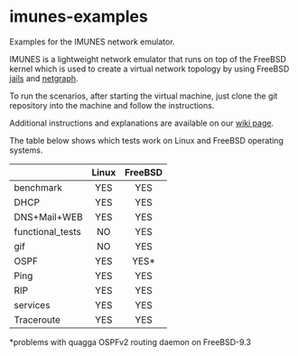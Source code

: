 # imunes-examples
Examples for the IMUNES network emulator.

IMUNES is a lightweight network emulator that runs on top of the FreeBSD kernel
which is used to create a virtual network topology by using FreeBSD
[jails](https://www.freebsd.org/doc/handbook/jails.html) and
[netgraph](https://www.freebsd.org/cgi/man.cgi?netgraph%284%29).

To run the scenarios, after starting the virtual machine, just clone the git
repository into the machine and follow the instructions.

Additional instructions and explanations are available on our [wiki page](http://imunes.tel.fer.hr/trac/wiki/WikiImunesExamples).

The table below shows which tests work on Linux and FreeBSD operating systems.

|                  |    Linux    |   FreeBSD   |
|------------------|:-----------:|:-----------:|
| benchmark        |     YES     |     YES     |
| DHCP             |     YES     |     YES     |
| DNS+Mail+WEB     |     YES     |     YES     |
| functional_tests |      NO     |     YES     |
| gif              |      NO     |     YES     |
| OSPF             |     YES     |     YES*    |
| Ping             |     YES     |     YES     |
| RIP              |     YES     |     YES     |
| services         |     YES     |     YES     |
| Traceroute       |     YES     |     YES     |

*problems with quagga OSPFv2 routing daemon on FreeBSD-9.3
